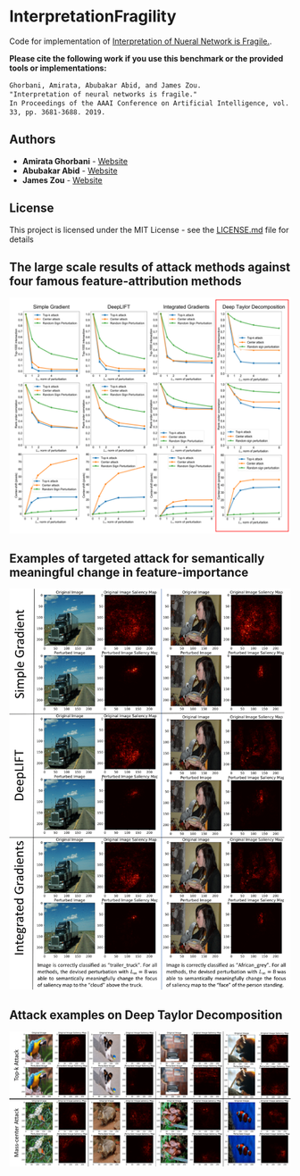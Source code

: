 # InterpretationFragility
Code for implementation of [Interpretation of Nueral Network is Fragile.](https://arxiv.org/pdf/1710.10547.pdf).

**Please cite the following work if you use this benchmark or the provided tools or implementations:**

    Ghorbani, Amirata, Abubakar Abid, and James Zou. 
    "Interpretation of neural networks is fragile." 
    In Proceedings of the AAAI Conference on Artificial Intelligence, vol. 33, pp. 3681-3688. 2019.

## Authors

* **Amirata Ghorbani** - [Website](http://web.stanford.edu/~amiratag)
* **Abubakar Abid** - [Website](https://abidlabs.github.io/)
* **James Zou** - [Website](https://sites.google.com/site/jamesyzou/)


## License

This project is licensed under the MIT License - see the [LICENSE.md](LICENSE.md) file for details

## The large scale results of attack methods against four famous feature-attribution methods
![alt text](https://github.com/amiratag/InterpretationFragility/blob/master/pictures/SaliencyMethodsComparison.png)

## Examples of targeted attack for semantically meaningful change in feature-importance
![alt text](https://github.com/amiratag/InterpretationFragility/blob/master/pictures/SemanticChange.png)

## Attack examples on Deep Taylor Decomposition
![alt text](https://github.com/amiratag/InterpretationFragility/blob/master/pictures/DTD_examples.png)

